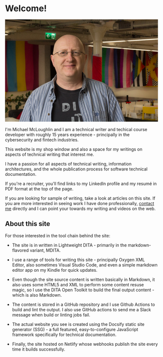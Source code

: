 # Welcome!

![](assets/MichaelMcLoughlin.jpg)

I'm Michael McLoughlin and I am a technical writer and techical course developer with roughly 15 years experience - principally in the cybersecurity and fintech industries.

This website is my shop window and also a space for my writings on aspects of technical writing that interest me.

I have a passion for all aspects of technical writing, information architectures, and the whole publication process for software technical documentation.

If you're a recruiter, you'll find links to my LinkedIn profile and my resumé in PDF format at the top of the page.

If you are looking for sample of writing, take a look at articles on this site. If you are more interested in seeing work I have done professionally, [contact me](mailto:michael@ditatechwriter.com) directly and I can point your towards my writing and videos on the web.

## About this site

For those interested in the tool chain behind the site:

-   The site is in written in Lightweight DITA - primarily in the markdown-flavored variant, MDITA.

-   I use a range of tools for writing this site - principally Oxygen XML Editor, also sometimes Visual Studio Code, and even a simple markdown editor app on my Kindle for quick updates.

-   Even though the site source content is written basically in Markdown, it also uses some HTML5 and XML to perform some content resuse magic, so I use the DITA Open Toolkit to build the final output content - which is also Markdown.

-   The content is stored in a GitHub repository and I use Github Actions to build and lint the output. I also use GitHub actions to send me a Slack message when build or linting jobs fail.

-   The actual website you see is created using the Docsify static site generator \(SSG\) - a full featured, easy-to-configure JavaScript framework specifically for technical documentation.

-   Finally, the site hosted on Netlify whose webhooks publish the site every time it builds successfully.


